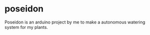 # poseidon
Poseidon is an arduino project by me to make a autonomous watering system for my plants.
